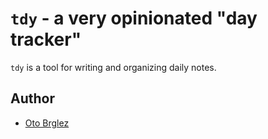 # `tdy` - a very opinionated "day tracker"

`tdy` is a tool for writing and organizing daily notes.

## Author

- [Oto Brglez](https://github.com/otobrglez)
